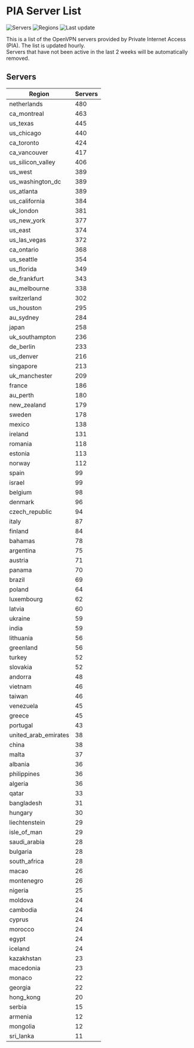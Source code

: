 # PIA Server List

![Servers](https://img.shields.io/badge/servers-14,114-blue)
![Regions](https://img.shields.io/badge/regions-97-blue)
![Last update](https://img.shields.io/badge/last_updated-Tue_Jul_02_16:16:07_UTC_2024-blue)

This is a list of the OpenVPN servers provided by Private Internet Access (PIA). The list is updated hourly. </br>
Servers that have not been active in the last 2 weeks will be automatically removed.

## Servers
| Region               | Servers |
|----------------------|---------|
| netherlands | 480 |
| ca_montreal | 463 |
| us_texas | 445 |
| us_chicago | 440 |
| ca_toronto | 424 |
| ca_vancouver | 417 |
| us_silicon_valley | 406 |
| us_west | 389 |
| us_washington_dc | 389 |
| us_atlanta | 389 |
| us_california | 384 |
| uk_london | 381 |
| us_new_york | 377 |
| us_east | 374 |
| us_las_vegas | 372 |
| ca_ontario | 368 |
| us_seattle | 354 |
| us_florida | 349 |
| de_frankfurt | 343 |
| au_melbourne | 338 |
| switzerland | 302 |
| us_houston | 295 |
| au_sydney | 284 |
| japan | 258 |
| uk_southampton | 236 |
| de_berlin | 233 |
| us_denver | 216 |
| singapore | 213 |
| uk_manchester | 209 |
| france | 186 |
| au_perth | 180 |
| new_zealand | 179 |
| sweden | 178 |
| mexico | 138 |
| ireland | 131 |
| romania | 118 |
| estonia | 113 |
| norway | 112 |
| spain | 99 |
| israel | 99 |
| belgium | 98 |
| denmark | 96 |
| czech_republic | 94 |
| italy | 87 |
| finland | 84 |
| bahamas | 78 |
| argentina | 75 |
| austria | 71 |
| panama | 70 |
| brazil | 69 |
| poland | 64 |
| luxembourg | 62 |
| latvia | 60 |
| ukraine | 59 |
| india | 59 |
| lithuania | 56 |
| greenland | 56 |
| turkey | 52 |
| slovakia | 52 |
| andorra | 48 |
| vietnam | 46 |
| taiwan | 46 |
| venezuela | 45 |
| greece | 45 |
| portugal | 43 |
| united_arab_emirates | 38 |
| china | 38 |
| malta | 37 |
| albania | 36 |
| philippines | 36 |
| algeria | 36 |
| qatar | 33 |
| bangladesh | 31 |
| hungary | 30 |
| liechtenstein | 29 |
| isle_of_man | 29 |
| saudi_arabia | 28 |
| bulgaria | 28 |
| south_africa | 28 |
| macao | 26 |
| montenegro | 26 |
| nigeria | 25 |
| moldova | 24 |
| cambodia | 24 |
| cyprus | 24 |
| morocco | 24 |
| egypt | 24 |
| iceland | 24 |
| kazakhstan | 23 |
| macedonia | 23 |
| monaco | 22 |
| georgia | 22 |
| hong_kong | 20 |
| serbia | 15 |
| armenia | 12 |
| mongolia | 12 |
| sri_lanka | 11 |